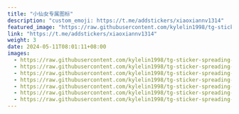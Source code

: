 ```yaml
---
title: "小仙女专属图标"
description: "custom_emoji: https://t.me/addstickers/xiaoxiannv1314"
featured_image: "https://raw.githubusercontent.com/kylelin1998/tg-sticker-spreading-worldwide-images/main/img/636155ca-20f1-4109-9372-f515e7e9dcaf.jpg"
link: "https://t.me/addstickers/xiaoxiannv1314"
weight: 3
date: 2024-05-11T08:01:11+08:00
images:
  - https://raw.githubusercontent.com/kylelin1998/tg-sticker-spreading-worldwide-images/main/img/636155ca-20f1-4109-9372-f515e7e9dcaf.jpg
  - https://raw.githubusercontent.com/kylelin1998/tg-sticker-spreading-worldwide-images/main/img/12ef9494-4579-41fc-8f63-b9d245ae3228.jpg
  - https://raw.githubusercontent.com/kylelin1998/tg-sticker-spreading-worldwide-images/main/img/2660506c-c917-4183-909d-0ea17f5d0ada.jpg
  - https://raw.githubusercontent.com/kylelin1998/tg-sticker-spreading-worldwide-images/main/img/115228c3-e6b4-4ac0-a780-9c3603bd6aaa.jpg
  - https://raw.githubusercontent.com/kylelin1998/tg-sticker-spreading-worldwide-images/main/img/4f46dc3f-83a5-4e38-8dd3-763a9fb3431d.jpg
  - https://raw.githubusercontent.com/kylelin1998/tg-sticker-spreading-worldwide-images/main/img/b479e470-e207-425d-bba7-4f7ac470ebd3.jpg
  - https://raw.githubusercontent.com/kylelin1998/tg-sticker-spreading-worldwide-images/main/img/e5a27aff-0c17-4aef-9562-8ace626d12c7.jpg
---
```

